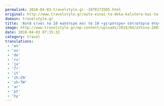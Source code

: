 ```yaml
---
permalink: 2018-04-03-travelstyle.gr--1070173505.html
original: http://www.travelstyle.gr/auta-einai-ta-deka-kalutera-kai-ta-deka-xeirotera-estiatroia-athina/
domain: travelstyle.gr
title: 'Αυτά είναι τα 10 καλύτερα και τα 10 «χειρότερα» εστιατόρια στην Αθήνα!'
image: http://www.travelstyle.gr/wp-content/uploads/2018/04/athina-200x200.jpg
date: 2018-04-03 07:35:32
category: travel
translations: 
 - 'en'
 - 'es'
 - 'de'
 - 'ru'
 - 'ja'
 - 'fr'
 - 'it'
 - 'zh-CN'
 - 'zh-TW'
 - 'ar'
 - 'pt'
 - 'hy'
---
```


